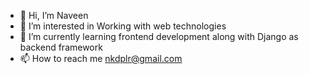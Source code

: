 - 👋 Hi, I’m Naveen
- 👀 I’m interested in Working with web technologies 
- 🌱 I’m currently learning frontend development along with Django as backend framework
- 📫 How to reach me nkdplr@gmail.com

<!---
nkdplr/nkdplr is a ✨ special ✨ repository because its `README.md` (this file) appears on your GitHub profile.
You can click the Preview link to take a look at your changes.
--->
